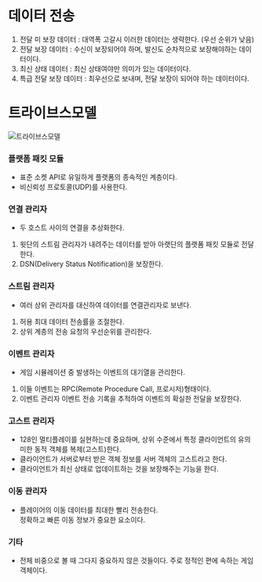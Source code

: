 # 데이터 전송

1. 전달 미 보장 데이터 : 대역폭 고갈시 이러한 데이터는 생략한다. (우선 순위가 낮음)
2. 전달 보장 데이터 : 수신이 보장되어야 하며, 발신도 순차적으로 보장해야하는 데이터이다.
3. 최신 상태 데이터 : 최신 상태여야만 의미가 있는 데이터이다.
4. 특급 전달 보장 데이터 : 최우선으로 보내며, 전달 보장이 되어야 하는 데이터이다.

# 트라이브스모델
![트라이브스모델](https://user-images.githubusercontent.com/80669633/223055889-255feb1d-5b31-4d6f-8a0e-699dca06e12b.jpg)

### 플랫폼 패킷 모듈  
- 표준 소켓 API로 유일하게 플랫폼의 종속적인 계층이다.  
- 비신뢰성 프로토콜(UDP)를 사용한다.  

### 연결 관리자  
- 두 호스트 사이의 연결을 추상화한다.  
1. 윗단의 스트림 관리자가 내려주는 데이터를 받아 아랫단의 플랫폼 패킷 모듈로 전달한다.  
2. DSN(Delivery Status Notification)을 보장한다.  

### 스트림 관리자  
- 여러 상위 관리자를 대신하여 데이터를 연결관리자로 보낸다.  
1. 허용 최대 데이터 전송률을 조절한다.  
2. 상위 계층의 전송 요청의 우선순위를 관리한다.  

### 이벤트 관리자  
- 게임 시뮬레이션 중 발생하는 이벤트의 대기열을 관리한다.  
1. 이들 이벤트는 RPC(Remote Procedure Call, 프로시저)형태이다.  
2. 이벤트 관리자 이벤트 전송 기록을 추적하여 이벤트의 확실한 전달을 보장한다.  

### 고스트 관리자   
- 128인 멀티플레이를 실현하는데 중요하며, 상위 수준에서 특정 클라이언트의 유의미한 동적 객체를 복제(고스트)한다.  
- 클라이언트가 서버로부터 받은 객체 정보를 서버 객체의 고스트라고 한다.  
- 클라이언트가 최신 상태로 업데이트하는 것을 보장해주는 기능을 한다.  

### 이동 관리자
- 플레이어의 이동 데이터를 최대한 빨리 전송한다.  
정확하고 빠른 이동 정보가 중요한 요소이다.

### 기타
- 전체 비중으로 볼 때 그다지 중요하지 않은 것들이다.
주로 정적인 편에 속하는 게임 객체이다.

